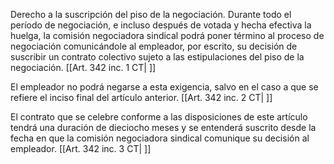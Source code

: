 Derecho a la suscripción del piso de la negociación. Durante todo el período de negociación, e incluso después de votada y hecha efectiva la huelga, la comisión negociadora sindical podrá poner término al proceso de negociación comunicándole al empleador, por escrito, su decisión de suscribir un contrato colectivo sujeto a las estipulaciones del piso de la negociación. [[Art. 342 inc. 1 CT| ]]

El empleador no podrá negarse a esta exigencia, salvo en el caso a que se refiere el inciso final del artículo anterior. [[Art. 342 inc. 2 CT| ]]

El contrato que se celebre conforme a las disposiciones de este artículo tendrá una duración de dieciocho meses y se entenderá suscrito desde la fecha en que la comisión negociadora sindical comunique su decisión al empleador. [[Art. 342 inc. 3 CT| ]]